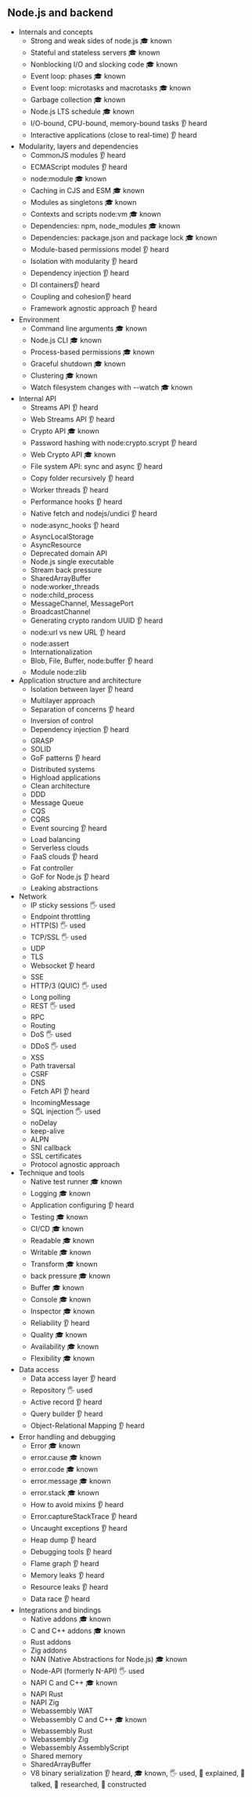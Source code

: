 ## Node.js and backend

- Internals and concepts
  - Strong and weak sides of node.js 🎓 known
  - Stateful and stateless servers 🎓 known
  - Nonblocking I/O and slocking code 🎓 known
  - Event loop: phases 🎓 known
  - Event loop: microtasks and macrotasks 🎓 known
  - Garbage collection 🎓 known
  - Node.js LTS schedule 🎓 known
  - I/O-bound, CPU-bound, memory-bound tasks 👂 heard
  - Interactive applications (close to real-time) 👂 heard
- Modularity, layers and dependencies
  - CommonJS modules 👂 heard
  - ECMAScript modules 👂 heard
  - node:module 🎓 known
  - Caching in CJS and ESM 🎓 known
  - Modules as singletons 🎓 known
  - Contexts and scripts node:vm 🎓 known
  - Dependencies: npm, node_modules 🎓 known
  - Dependencies: package.json and package lock 🎓 known
  - Module-based permissions model  👂 heard
  - Isolation with modularity 👂 heard
  - Dependency injection 👂 heard
  - DI containers👂 heard 
  - Coupling and cohesion👂 heard
  - Framework agnostic approach 👂 heard
- Environment
  - Command line arguments 🎓 known
  - Node.js CLI 🎓 known
  - Process-based permissions 🎓 known
  - Graceful shutdown 🎓 known
  - Clustering 🎓 known
  - Watch filesystem changes with --watch 🎓 known
- Internal API
  - Streams API 👂 heard
  - Web Streams API 👂 heard
  - Crypto API  🎓 known
  - Password hashing with node:crypto.scrypt 👂 heard
  - Web Crypto API 🎓 known 
  - File system API: sync and async 👂 heard
  - Copy folder recursively  👂 heard
  - Worker threads 👂 heard
  - Performance hooks 👂 heard
  - Native fetch and nodejs/undici 👂 heard
  - node:async_hooks 👂 heard
  - AsyncLocalStorage
  - AsyncResource
  - Deprecated domain API
  - Node.js single executable
  - Stream back pressure
  - SharedArrayBuffer
  - node:worker_threads
  - node:child_process
  - MessageChannel, MessagePort
  - BroadcastChannel
  - Generating crypto random UUID 👂 heard
  - node:url vs new URL  👂 heard
  - node:assert
  - Internationalization
  - Blob, File, Buffer, node:buffer 👂 heard
  - Module node:zlib
- Application structure and architecture
  - Isolation between layer 👂 heard
  - Multilayer approach
  - Separation of concerns 👂 heard
  - Inversion of control
  - Dependency injection 👂 heard
  - GRASP
  - SOLID
  - GoF patterns 👂 heard
  - Distributed systems 
  - Highload applications
  - Clean architecture
  - DDD
  - Message Queue
  - CQS
  - CQRS
  - Event sourcing 👂 heard
  - Load balancing
  - Serverless clouds
  - FaaS clouds 👂 heard
  - Fat controller
  - GoF for Node.js 👂 heard
  - Leaking abstractions
- Network
  - IP sticky sessions 🖐️ used
  - Endpoint throttling
  - HTTP(S) 🖐️ used
  - TCP/SSL 🖐️ used
  - UDP
  - TLS 
  - Websocket 👂 heard
  - SSE
  - HTTP/3 (QUIC) 🖐️ used
  - Long polling
  - REST 🖐️ used
  - RPC
  - Routing
  - DoS 🖐️ used
  - DDoS 🖐️ used
  - XSS
  - Path traversal
  - CSRF
  - DNS
  - Fetch API 👂 heard
  - IncomingMessage
  - SQL injection 🖐️ used
  - noDelay
  - keep-alive
  - ALPN
  - SNI callback
  - SSL certificates
  - Protocol agnostic approach
- Technique and tools
  - Native test runner 🎓 known
  - Logging 🎓 known
  - Application configuring 👂 heard
  - Testing 🎓 known
  - CI/CD  🎓 known
  - Readable 🎓 known
  - Writable 🎓 known
  - Transform 🎓 known
  - back pressure 🎓 known
  - Buffer 🎓 known
  - Console 🎓 known
  - Inspector 🎓 known
  - Reliability 👂 heard
  - Quality 🎓 known
  - Availability 🎓 known
  - Flexibility 🎓 known
- Data access
  - Data access layer 👂 heard
  - Repository   🖐️ used
  - Active record 👂 heard
  - Query builder 👂 heard
  - Object-Relational Mapping 👂 heard
- Error handling and debugging
  - Error 🎓 known
  - error.cause 🎓 known
  - error.code 🎓 known
  - error.message 🎓 known
  - error.stack 🎓 known
  - How to avoid mixins 👂 heard
  - Error.captureStackTrace 👂 heard
  - Uncaught exceptions 👂 heard
  - Heap dump 👂 heard
  - Debugging tools 👂 heard
  - Flame graph 👂 heard
  - Memory leaks 👂 heard
  - Resource leaks 👂 heard
  - Data race 👂 heard
- Integrations and bindings
  - Native addons 🎓 known
  - C and C++ addons  🎓 known
  - Rust addons
  - Zig addons
  - NAN (Native Abstractions for Node.js) 🎓 known
  - Node-API (formerly N-API) 🖐️ used
  - NAPI C and C++  🎓 known
  - NAPI Rust
  - NAPI Zig 
  - Webassembly WAT
  - Webassembly C and C++ 🎓 known
  - Webassembly Rust
  - Webassembly Zig
  - Webassembly AssemblyScript
  - Shared memory
  - SharedArrayBuffer
  - V8 binary serialization
👂 heard, 🎓 known, 🖐️ used, 🙋 explained, 📢 talked, 🔬 researched, 🚀 constructed
